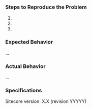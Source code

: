 ### Steps to Reproduce the Problem
  1. 
  1. 
  1. 
  
### Expected Behavior 
...

### Actual Behavior
...

### Specifications
Sitecore version: X.X (revision YYYYY)
